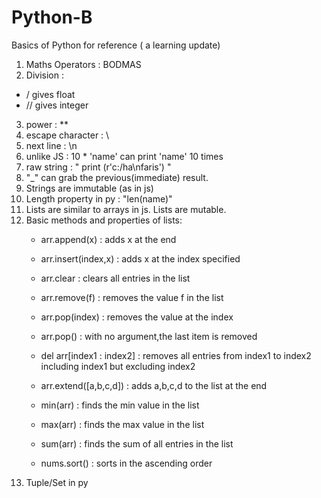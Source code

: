 # Python-B
Basics of Python for reference ( a learning update)


1. Maths Operators : BODMAS
2. Division : 
  * / gives float
  * // gives integer

3. power : **
4. escape character : \
5. next line : \n
6. unlike JS : 10 * 'name' can print 'name' 10 times
7. raw string : " print (r'c:/ha\nfaris') "
8. "_" can grab the previous(immediate) result.
9. Strings are immutable (as in js)
10. Length property in py : "len(name)" 
11. Lists are similar to arrays in js. Lists are mutable.
12. Basic methods and properties of lists: 
    * arr.append(x) : adds x at the end 
    * arr.insert(index,x) : adds x at the index specified
    * arr.clear : clears all entries in the list
    * arr.remove(f) : removes the value f in the list
    * arr.pop(index) : removes the value at the index
    * arr.pop() : with no argument,the last item is removed
    * del arr[index1 : index2] : removes all entries from index1 to index2 including index1 but excluding index2

    * arr.extend([a,b,c,d]) : adds a,b,c,d to the list at the end
    * min(arr) : finds the min value in the list
    * max(arr) : finds the max value in the list
    * sum(arr) : finds the sum of all entries in the list
    * nums.sort() : sorts in the ascending order
13. Tuple/Set in py




